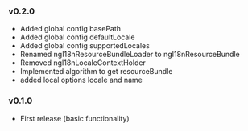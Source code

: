 ### v0.2.0

* Added global config basePath
* Added global config defaultLocale
* Added global config supportedLocales
* Renamed ngI18nResourceBundleLoader to ngI18nResourceBundle
* Removed ngI18nLocaleContextHolder
* Implemented algorithm to get resourceBundle
* added local options locale and name

### v0.1.0

* First release (basic functionality)